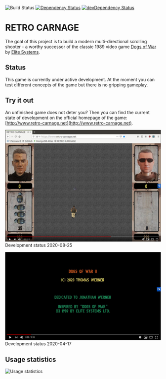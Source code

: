 ![Build Status](https://codebuild.eu-central-1.amazonaws.com/badges?uuid=eyJlbmNyeXB0ZWREYXRhIjoiTTZlN3NMalI1M3FkTTVnQldDeVl0ZHYyY1V5RS9XVVJ6MWxjdmV3V1pqR3hWc3BYVnVuZkxCTGs1TGNXQ25lbkl1eW82ODE3OWxFMU53TlloRzdIM0lzPSIsIml2UGFyYW1ldGVyU3BlYyI6IlBOWkFndTBRZ2hOd2o4NXEiLCJtYXRlcmlhbFNldFNlcmlhbCI6MX0%3D&branch=master)
[![Dependency Status](https://david-dm.org/huddeldaddel/retro-carnage.svg)](https://david-dm.org/huddeldaddel/retro-carnage) [![devDependency Status](https://david-dm.org/huddeldaddel/retro-carnage/dev-status.svg)](https://david-dm.org/huddeldaddel/retro-carnage?type=dev)

# RETRO CARNAGE

The goal of this project is to build a modern multi-directional scrolling shooter - a worthy successor of the classic
1989 video game [Dogs of War](https://gamesdb.launchbox-app.com/games/details/41090) by
[Elite Systems](http://www.elite-systems.co.uk).

## Status

This game is currently under active development. At the moment you can test different concepts of the game but there is
no gripping gameplay.

## Try it out

An unfinished game does not deter you? Then you can find the current state of development on the official homepage of
the game: [http://www.retro-carnage.net](http://www.retro-carnage.net).

[![Watch the video](docs/images/youtube-2020-08-25.png)](https://youtu.be/IeUowwMaIB4)
Development status 2020-08-25

[![Watch the video](docs/images/youtube-first-impression.png)](https://youtu.be/W5dJvoZUGt8)
Development status 2020-04-17

## Usage statistics

![Usage statistics](https://backend.retro-carnage.net/usage/chart "Usage statistics")
